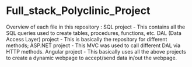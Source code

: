 # Full_stack_Polyclinic_Project
Overview of each file in this repository :
SQL project - This contains all the SQL queries used to create tables, procedures, functions, etc.
DAL (Data Access Layer) project - This is basically the repository for different methods;
ASP.NET project - This MVC was used to call different DAL via HTTP methods.
Angular project - This basically uses all the above projects to create a dynamic webpage to accept/send data in/out the webpage.

